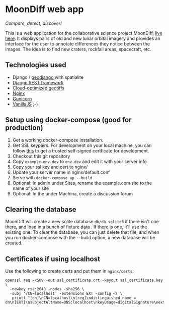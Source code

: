 

# MoonDiff web app
_Compare, detect, discover!_

This is a web application for the collaborative science project MoonDiff, [live here](https://trek.nasa.gov/moondiff).
It displays pairs of old and new lunar orbital imagery and provides an interface for the user to annotate differences
they notice between the images. The idea is to find new craters, rockfall areas, spacecraft, etc.

## Technologies used
 - Django / [geodjango](https://docs.djangoproject.com/en/4.1/ref/contrib/gis/) with spatialite
 - [Django REST framework](https://www.django-rest-framework.org/)
 - [Cloud-optimized geotiffs](https://www.cogeo.org/)
 - [Nginx](https://www.nginx.com/)
 - [Gunicorn](https://gunicorn.org/)
 - [VanillaJS](http://vanilla-js.com/) ;-)

## Setup using docker-compose (good for production)
 1. Get a working docker-compose installation.
 1. Get SSL keypairs. For development on your local machine, you can follow [this](https://gitlab.com/contextualcode/selfsigned-ssl-certificates)
to get a trusted self-signed certficate for development.
 1. Checkout this git repository
 1. Copy `example-env.dev` to `env.dev` and edit it with your server info
 1. Copy your ssl key and cert to nginx/
 1. Update your server name in nginx/default.conf
 1. Serve with `docker-compose up --build`
 1. Optional: In admin under Sites, rename the example.com site to the name of your site
 1. Optional: In the under Machina, create a discussion forum

## Clearing the database

MoonDiff will create a new sqlite database `db/db.sqlite3` if there isn't one there, and load in a bunch of fixture data
. If there is one, it'll use the existing one. To clear the database, you can just delete that file, and when you run 
docker-compose with the --build option, a new database will be created.

## Certificates if using localhost
Use the following to create certs and put them in `nginx/certs`:
```
openssl req -x509 -out ssl_certificate.crt -keyout ssl_certificate.key \
  -newkey rsa:2048 -nodes -sha256 \
  -subj '/CN=localhost' -extensions EXT -config <( \
   printf "[dn]\nCN=localhost\n[req]\ndistinguished_name = dn\n[EXT]\nsubjectAltName=DNS:localhost\nkeyUsage=digitalSignature\nextendedKeyUsage=serverAuth")
```